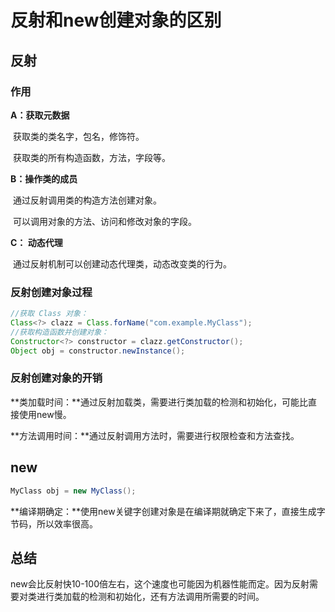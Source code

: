 # 反射和new创建对象的区别

## 反射

### 作用

**A：获取元数据**

​      获取类的类名字，包名，修饰符。

​	  获取类的所有构造函数，方法，字段等。

**B：操作类的成员**

​	  通过反射调用类的构造方法创建对象。

​	  可以调用对象的方法、访问和修改对象的字段。

**C： 动态代理**

​	  通过反射机制可以创建动态代理类，动态改变类的行为。

### 反射创建对象过程	

~~~java
//获取 Class 对象：
Class<?> clazz = Class.forName("com.example.MyClass");
//获取构造函数并创建对象：
Constructor<?> constructor = clazz.getConstructor();
Object obj = constructor.newInstance();
~~~

### 反射创建对象的开销

**类加载时间：**通过反射加载类，需要进行类加载的检测和初始化，可能比直接使用new慢。

**方法调用时间：**通过反射调用方法时，需要进行权限检查和方法查找。

## new

~~~java
MyClass obj = new MyClass();
~~~

**编译期确定：**使用new关键字创建对象是在编译期就确定下来了，直接生成字节码，所以效率很高。

## 总结

new会比反射快10-100倍左右，这个速度也可能因为机器性能而定。因为反射需要对类进行类加载的检测和初始化，还有方法调用所需要的时间。